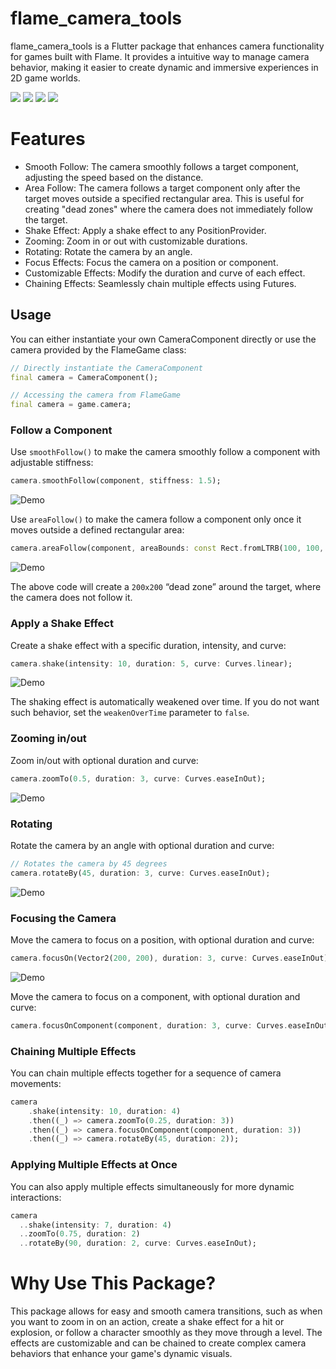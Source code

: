 # flame_camera_tools

flame_camera_tools is a Flutter package that enhances camera functionality for games built with Flame. It provides a intuitive way to manage camera behavior, making it easier to create dynamic and immersive experiences in 2D game worlds.

<a title="Pub" href="https://pub.dev/packages/flame_camera_tools" ><img src="https://img.shields.io/pub/v/flame_camera_tools.svg?style=popout" /></a>
<a title="Pub Points" href="https://pub.dev/packages/flame_camera_tools/score" ><img src="https://img.shields.io/pub/points/flame_camera_tools.svg?style=popout" /></a>
<a title="Pub Likes" href="https://pub.dev/packages/flame_camera_tools/score" ><img src="https://img.shields.io/pub/likes/flame_camera_tools.svg?style=popout" /></a>
<a title="Pub Downloads" href="https://pub.dev/packages/flame_camera_tools/score" ><img src="https://img.shields.io/pub/dm/flame_camera_tools" /></a>


# Features
- Smooth Follow: The camera smoothly follows a target component, adjusting the speed based on the distance.
- Area Follow: The camera follows a target component only after the target moves outside a specified rectangular area. This is useful for creating "dead zones" where the camera does not immediately follow the target.
- Shake Effect: Apply a shake effect to any PositionProvider.
- Zooming: Zoom in or out with customizable durations.
- Rotating: Rotate the camera by an angle.
- Focus Effects: Focus the camera on a position or component.
- Customizable Effects: Modify the duration and curve of each effect.
- Chaining Effects: Seamlessly chain multiple effects using Futures.

## Usage

You can either instantiate your own CameraComponent directly or use the camera provided by the FlameGame class:

```dart
// Directly instantiate the CameraComponent
final camera = CameraComponent();
```

```dart
// Accessing the camera from FlameGame
final camera = game.camera;
```

### Follow a Component
Use `smoothFollow()` to make the camera smoothly follow a component with adjustable stiffness:

```dart
camera.smoothFollow(component, stiffness: 1.5);
```
![Demo](assets/smooth_follow.gif)

Use `areaFollow()` to make the camera follow a component only once it moves outside a defined rectangular area:

```dart
camera.areaFollow(component, areaBounds: const Rect.fromLTRB(100, 100, 100, 100));
```
![Demo](assets/area_follow.gif)

The above code will create a `200x200` “dead zone” around the target, where the camera does not follow it.

### Apply a Shake Effect
Create a shake effect with a specific duration, intensity, and curve:

```dart
camera.shake(intensity: 10, duration: 5, curve: Curves.linear);
```
![Demo](assets/shake.gif)

The shaking effect is automatically weakened over time. If you do not want such behavior, set the `weakenOverTime` parameter to `false`.

### Zooming in/out

Zoom in/out with optional duration and curve:

```dart
camera.zoomTo(0.5, duration: 3, curve: Curves.easeInOut);
```
![Demo](assets/zoom.gif)

### Rotating

Rotate the camera by an angle with optional duration and curve:

```dart
// Rotates the camera by 45 degrees
camera.rotateBy(45, duration: 3, curve: Curves.easeInOut);
```
![Demo](assets/rotate.gif)

### Focusing the Camera

Move the camera to focus on a position, with optional duration and curve:

```dart
camera.focusOn(Vector2(200, 200), duration: 3, curve: Curves.easeInOut);
```
![Demo](assets/focus_on.gif) 

Move the camera to focus on a component, with optional duration and curve:

```dart
camera.focusOnComponent(component, duration: 3, curve: Curves.easeInOut);
``` 

### Chaining Multiple Effects
You can chain multiple effects together for a sequence of camera movements:

```dart
camera
    .shake(intensity: 10, duration: 4)
    .then((_) => camera.zoomTo(0.25, duration: 3))
    .then((_) => camera.focusOnComponent(component, duration: 3))
    .then((_) => camera.rotateBy(45, duration: 2));
```

### Applying Multiple Effects at Once
You can also apply multiple effects simultaneously for more dynamic interactions:

```dart
camera
  ..shake(intensity: 7, duration: 4)
  ..zoomTo(0.75, duration: 2)
  ..rotateBy(90, duration: 2, curve: Curves.easeInOut);
```

# Why Use This Package?

This package allows for easy and smooth camera transitions, such as when you want to zoom in on an action, create a shake effect for a hit or explosion, or follow a character smoothly as they move through a level. The effects are customizable and can be chained to create complex camera behaviors that enhance your game's dynamic visuals.
